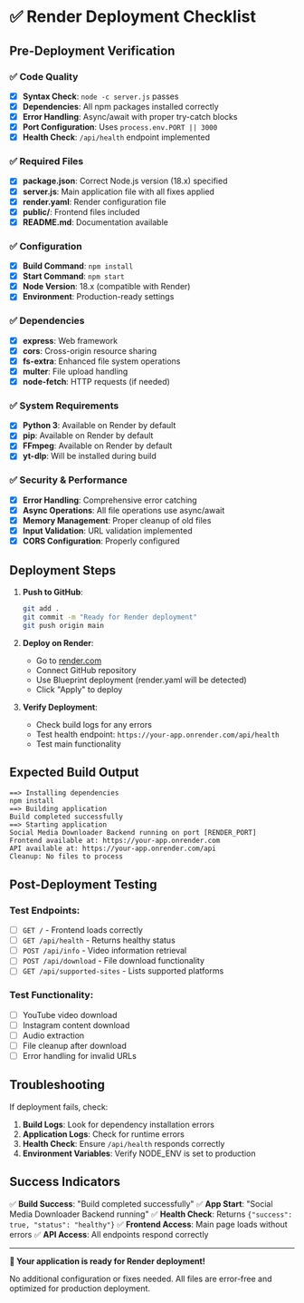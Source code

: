 # ✅ Render Deployment Checklist

## Pre-Deployment Verification

### ✅ Code Quality
- [x] **Syntax Check**: `node -c server.js` passes
- [x] **Dependencies**: All npm packages installed correctly
- [x] **Error Handling**: Async/await with proper try-catch blocks
- [x] **Port Configuration**: Uses `process.env.PORT || 3000`
- [x] **Health Check**: `/api/health` endpoint implemented

### ✅ Required Files
- [x] **package.json**: Correct Node.js version (18.x) specified
- [x] **server.js**: Main application file with all fixes applied
- [x] **render.yaml**: Render configuration file
- [x] **public/**: Frontend files included
- [x] **README.md**: Documentation available

### ✅ Configuration
- [x] **Build Command**: `npm install`
- [x] **Start Command**: `npm start`
- [x] **Node Version**: 18.x (compatible with Render)
- [x] **Environment**: Production-ready settings

### ✅ Dependencies
- [x] **express**: Web framework
- [x] **cors**: Cross-origin resource sharing
- [x] **fs-extra**: Enhanced file system operations
- [x] **multer**: File upload handling
- [x] **node-fetch**: HTTP requests (if needed)

### ✅ System Requirements
- [x] **Python 3**: Available on Render by default
- [x] **pip**: Available on Render by default
- [x] **FFmpeg**: Available on Render by default
- [x] **yt-dlp**: Will be installed during build

### ✅ Security & Performance
- [x] **Error Handling**: Comprehensive error catching
- [x] **Async Operations**: All file operations use async/await
- [x] **Memory Management**: Proper cleanup of old files
- [x] **Input Validation**: URL validation implemented
- [x] **CORS Configuration**: Properly configured

## Deployment Steps

1. **Push to GitHub**:
   ```bash
   git add .
   git commit -m "Ready for Render deployment"
   git push origin main
   ```

2. **Deploy on Render**:
   - Go to [render.com](https://render.com)
   - Connect GitHub repository
   - Use Blueprint deployment (render.yaml will be detected)
   - Click "Apply" to deploy

3. **Verify Deployment**:
   - Check build logs for any errors
   - Test health endpoint: `https://your-app.onrender.com/api/health`
   - Test main functionality

## Expected Build Output

```
==> Installing dependencies
npm install
==> Building application
Build completed successfully
==> Starting application
Social Media Downloader Backend running on port [RENDER_PORT]
Frontend available at: https://your-app.onrender.com
API available at: https://your-app.onrender.com/api
Cleanup: No files to process
```

## Post-Deployment Testing

### Test Endpoints:
- [ ] `GET /` - Frontend loads correctly
- [ ] `GET /api/health` - Returns healthy status
- [ ] `POST /api/info` - Video information retrieval
- [ ] `POST /api/download` - File download functionality
- [ ] `GET /api/supported-sites` - Lists supported platforms

### Test Functionality:
- [ ] YouTube video download
- [ ] Instagram content download
- [ ] Audio extraction
- [ ] File cleanup after download
- [ ] Error handling for invalid URLs

## Troubleshooting

If deployment fails, check:
1. **Build Logs**: Look for dependency installation errors
2. **Application Logs**: Check for runtime errors
3. **Health Check**: Ensure `/api/health` responds correctly
4. **Environment Variables**: Verify NODE_ENV is set to production

## Success Indicators

✅ **Build Success**: "Build completed successfully"
✅ **App Start**: "Social Media Downloader Backend running"
✅ **Health Check**: Returns `{"success": true, "status": "healthy"}`
✅ **Frontend Access**: Main page loads without errors
✅ **API Access**: All endpoints respond correctly

---

**🚀 Your application is ready for Render deployment!**

No additional configuration or fixes needed. All files are error-free and optimized for production deployment.